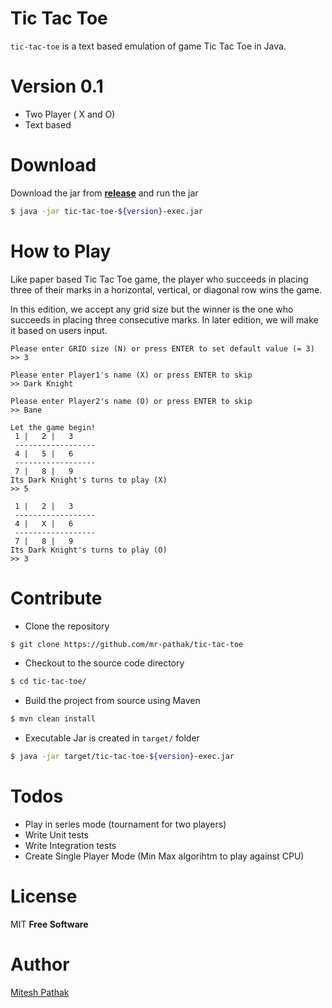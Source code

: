 # Tic Tac Toe

`tic-tac-toe` is a text based emulation of game Tic Tac Toe in Java.

# Version 0.1

  - Two Player ( X and O)
  - Text based

# Download
Download the jar from **[release]** and run the jar
```sh
$ java -jar tic-tac-toe-${version}-exec.jar
```

# How to Play
Like paper based Tic Tac Toe game, the player who succeeds in placing three of their marks in a horizontal, vertical, or diagonal row wins the game.

In this edition, we accept any grid size but the winner is the one who succeeds in placing three consecutive marks.
In later edition, we will make it based on users input.

```
Please enter GRID size (N) or press ENTER to set default value (= 3)
>> 3

Please enter Player1's name (X) or press ENTER to skip
>> Dark Knight

Please enter Player2's name (O) or press ENTER to skip
>> Bane

Let the game begin!
 1 |   2 |   3
 ------------------
 4 |   5 |   6
 ------------------
 7 |   8 |   9
Its Dark Knight's turns to play (X)
>> 5

 1 |   2 |   3
 ------------------
 4 |   X |   6
 ------------------
 7 |   8 |   9
Its Dark Knight's turns to play (O)
>> 3
```

# Contribute
  - Clone the repository
```sh
$ git clone https://github.com/mr-pathak/tic-tac-toe
```
  - Checkout to the source code directory
```sh
$ cd tic-tac-toe/
```
  - Build the project from source using Maven
```sh
$ mvn clean install
```
  - Executable Jar is created in `target/` folder
```sh
$ java -jar target/tic-tac-toe-${version}-exec.jar
```

# Todos

 - Play in series mode (tournament for two players)
 - Write Unit tests
 - Write Integration tests
 - Create Single Player Mode (Min Max algorihtm to play against CPU)

# License

MIT
**Free Software**


# Author
[Mitesh Pathak]

   [git-repo-url]: <https://github.com/mr-pathak/tic-tac-toe>
   [release]: <https://github.com/mr-pathak/tic-tac-toe/releases/tag/v0.1>
   [Mitesh Pathak]: <http://miteshpathak.com>
   
